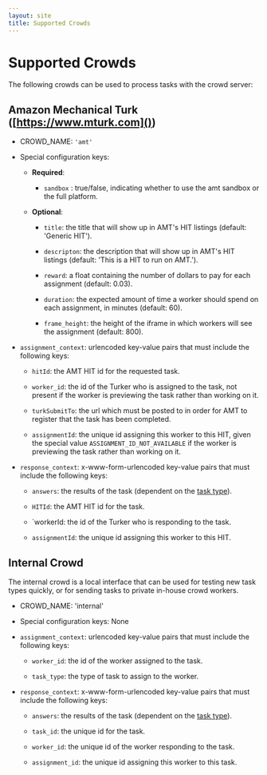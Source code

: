 ```yaml
---
layout: site
title: Supported Crowds
---
```


# Supported Crowds

The following crowds can be used to process tasks with the crowd server:

## Amazon Mechanical Turk ([https://www.mturk.com]())

* CROWD_NAME: `'amt'`

* Special configuration keys:

  * **Required**:

    * `sandbox` : true/false, indicating whether to use the amt sandbox or the
      full platform.

  * **Optional**:

    * `title`: the title that will show up in AMT's HIT listings
      (default: 'Generic HIT').

    * `descripton`: the description that will show up in AMT's HIT listings
      (default: 'This is a HIT to run on AMT.').

    * `reward`: a float containing the number of dollars to pay for each
      assignment (default: 0.03).

    * `duration`: the expected amount of time a worker should spend on each
      assignment, in minutes (default: 60).

    * `frame_height`: the height of the iframe in which workers will see the
      assignment (default: 800).
* `assignment_context`: urlencoded key-value pairs that must include the
  following keys:

  * `hitId`: the AMT HIT id for the requested task.

  * `worker_id`: the id of the Turker who is assigned to the task, not present
    if the worker is previewing the task rather than working on it.

  * `turkSubmitTo`: the url which must be posted to in order for AMT to register
    that the task has been completed.

  * `assignmentId`: the unique id assigning this worker to this HIT, given the
    special value `ASSIGNMENT_ID_NOT_AVAILABLE` if the worker is previewing the
    task rather than working on it.

* `response_context`: x-www-form-urlencoded key-value pairs that must include
  the following keys:

  * `answers`: the results of the task (dependent on the
    [task type](available_types.html)).

  * `HITId`: the AMT HIT id for the task.

  * `workerId: the id of the Turker who is responding to the task.

  * `assignmentId`: the unique id assigning this worker to this HIT.

## Internal Crowd

The internal crowd is a local interface that can be used for testing new task
types quickly, or for sending tasks to private in-house crowd workers.

* CROWD_NAME: 'internal'

* Special configuration keys: None

* `assignment_context`: urlencoded key-value pairs that must include the
  following keys:

  * `worker_id`: the id of the worker assigned to the task.

  * `task_type`: the type of task to assign to the worker.

* `response_context`: x-www-form-urlencoded key-value pairs that must include
  the following keys:

  * `answers`: the results of the task (dependent on the
    [task type](available_types.html)).

  * `task_id`: the unique id for the task.

  * `worker_id`: the unique id of the worker responding to the task.

  * `assignment_id`: the unique id assigning this worker to this task.
